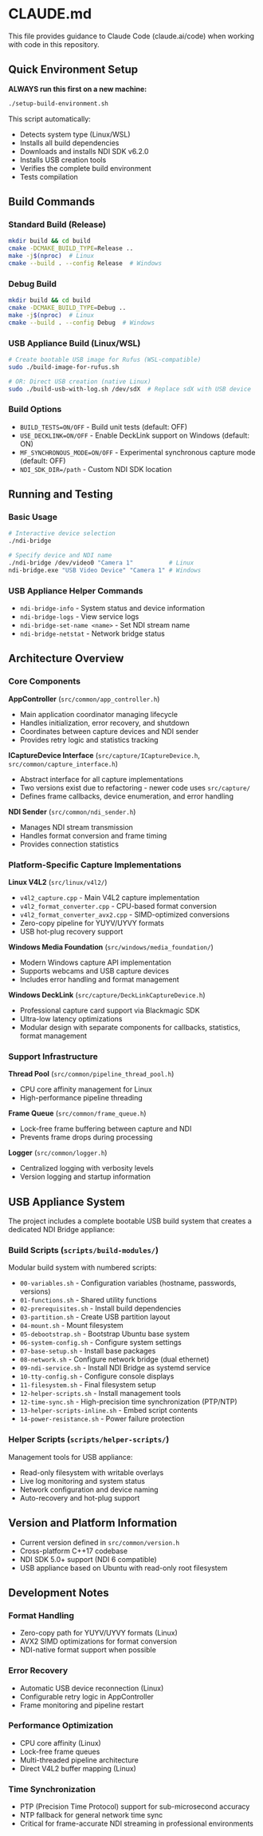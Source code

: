 # CLAUDE.md

This file provides guidance to Claude Code (claude.ai/code) when working with code in this repository.

## Quick Environment Setup

**ALWAYS run this first on a new machine:**
```bash
./setup-build-environment.sh
```

This script automatically:
- Detects system type (Linux/WSL)  
- Installs all build dependencies
- Downloads and installs NDI SDK v6.2.0
- Installs USB creation tools
- Verifies the complete build environment
- Tests compilation

## Build Commands

### Standard Build (Release)
```bash
mkdir build && cd build
cmake -DCMAKE_BUILD_TYPE=Release ..
make -j$(nproc)  # Linux
cmake --build . --config Release  # Windows
```

### Debug Build
```bash
mkdir build && cd build
cmake -DCMAKE_BUILD_TYPE=Debug ..
make -j$(nproc)  # Linux
cmake --build . --config Debug  # Windows
```

### USB Appliance Build (Linux/WSL)
```bash
# Create bootable USB image for Rufus (WSL-compatible)
sudo ./build-image-for-rufus.sh

# OR: Direct USB creation (native Linux)
sudo ./build-usb-with-log.sh /dev/sdX  # Replace sdX with USB device
```

### Build Options
- `BUILD_TESTS=ON/OFF` - Build unit tests (default: OFF)
- `USE_DECKLINK=ON/OFF` - Enable DeckLink support on Windows (default: ON)
- `MF_SYNCHRONOUS_MODE=ON/OFF` - Experimental synchronous capture mode (default: OFF)
- `NDI_SDK_DIR=/path` - Custom NDI SDK location

## Running and Testing

### Basic Usage
```bash
# Interactive device selection
./ndi-bridge

# Specify device and NDI name
./ndi-bridge /dev/video0 "Camera 1"          # Linux
ndi-bridge.exe "USB Video Device" "Camera 1" # Windows
```

### USB Appliance Helper Commands
- `ndi-bridge-info` - System status and device information
- `ndi-bridge-logs` - View service logs  
- `ndi-bridge-set-name <name>` - Set NDI stream name
- `ndi-bridge-netstat` - Network bridge status

## Architecture Overview

### Core Components

**AppController** (`src/common/app_controller.h`)
- Main application coordinator managing lifecycle
- Handles initialization, error recovery, and shutdown
- Coordinates between capture devices and NDI sender
- Provides retry logic and statistics tracking

**ICaptureDevice Interface** (`src/capture/ICaptureDevice.h`, `src/common/capture_interface.h`)
- Abstract interface for all capture implementations
- Two versions exist due to refactoring - newer code uses `src/capture/`
- Defines frame callbacks, device enumeration, and error handling

**NDI Sender** (`src/common/ndi_sender.h`)
- Manages NDI stream transmission
- Handles format conversion and frame timing
- Provides connection statistics

### Platform-Specific Capture Implementations

**Linux V4L2** (`src/linux/v4l2/`)
- `v4l2_capture.cpp` - Main V4L2 capture implementation
- `v4l2_format_converter.cpp` - CPU-based format conversion
- `v4l2_format_converter_avx2.cpp` - SIMD-optimized conversions
- Zero-copy pipeline for YUYV/UYVY formats
- USB hot-plug recovery support

**Windows Media Foundation** (`src/windows/media_foundation/`)
- Modern Windows capture API implementation
- Supports webcams and USB capture devices
- Includes error handling and format management

**Windows DeckLink** (`src/capture/DeckLinkCaptureDevice.h`)
- Professional capture card support via Blackmagic SDK
- Ultra-low latency optimizations
- Modular design with separate components for callbacks, statistics, format management

### Support Infrastructure

**Thread Pool** (`src/common/pipeline_thread_pool.h`)
- CPU core affinity management for Linux
- High-performance pipeline threading

**Frame Queue** (`src/common/frame_queue.h`)
- Lock-free frame buffering between capture and NDI
- Prevents frame drops during processing

**Logger** (`src/common/logger.h`)
- Centralized logging with verbosity levels
- Version logging and startup information

## USB Appliance System

The project includes a complete bootable USB build system that creates a dedicated NDI Bridge appliance:

### Build Scripts (`scripts/build-modules/`)
Modular build system with numbered scripts:
- `00-variables.sh` - Configuration variables (hostname, passwords, versions)
- `01-functions.sh` - Shared utility functions
- `02-prerequisites.sh` - Install build dependencies
- `03-partition.sh` - Create USB partition layout
- `04-mount.sh` - Mount filesystem
- `05-debootstrap.sh` - Bootstrap Ubuntu base system
- `06-system-config.sh` - Configure system settings
- `07-base-setup.sh` - Install base packages
- `08-network.sh` - Configure network bridge (dual ethernet)
- `09-ndi-service.sh` - Install NDI Bridge as systemd service
- `10-tty-config.sh` - Configure console displays
- `11-filesystem.sh` - Final filesystem setup
- `12-helper-scripts.sh` - Install management tools
- `12-time-sync.sh` - High-precision time synchronization (PTP/NTP)
- `13-helper-scripts-inline.sh` - Embed script contents
- `14-power-resistance.sh` - Power failure protection

### Helper Scripts (`scripts/helper-scripts/`)
Management tools for USB appliance:
- Read-only filesystem with writable overlays
- Live log monitoring and system status
- Network configuration and device naming
- Auto-recovery and hot-plug support

## Version and Platform Information

- Current version defined in `src/common/version.h`
- Cross-platform C++17 codebase
- NDI SDK 5.0+ support (NDI 6 compatible)
- USB appliance based on Ubuntu with read-only root filesystem

## Development Notes

### Format Handling
- Zero-copy path for YUYV/UYVY formats (Linux)
- AVX2 SIMD optimizations for format conversion
- NDI-native format support when possible

### Error Recovery
- Automatic USB device reconnection (Linux)
- Configurable retry logic in AppController
- Frame monitoring and pipeline restart

### Performance Optimization
- CPU core affinity (Linux)
- Lock-free frame queues
- Multi-threaded pipeline architecture
- Direct V4L2 buffer mapping (Linux)

### Time Synchronization
- PTP (Precision Time Protocol) support for sub-microsecond accuracy
- NTP fallback for general network time sync  
- Critical for frame-accurate NDI streaming in professional environments